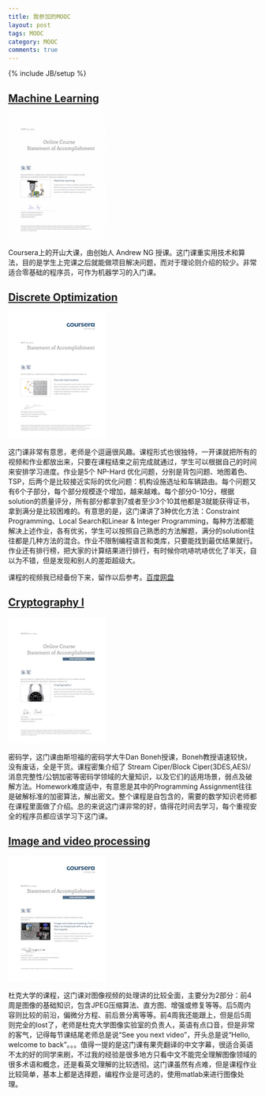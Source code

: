 ```yaml
---
title: 我参加的MOOC
layout: post
tags: MOOC
category: MOOC
comments: true
---
```

{% include JB/setup %}

<a name="ml"></a>

[Machine Learning](https://www.coursera.org/course/ml) 
-----

<a href='/assets/mooc_ml.jpg' target='_blank'><img src="/assets/mooc_ml_s.jpg" alt="machine learning" style="width:50;height:10"></a>

Coursera上的开山大课，由创始人 Andrew NG 授课。这门课重实用技术和算法，目的是学生上完课之后就能做项目解决问题，而对于理论则介绍的较少。非常适合零基础的程序员，可作为机器学习的入门课。


<a name="optimization"></a>

[Discrete Optimization](https://www.coursera.org/course/optimization) 
-----

<a href='/assets/mooc_optimization.jpg' target='_blank'><img src="/assets/mooc_optimization_s.jpg" alt="Discrete Optimization" style="width:50;height:10"></a>

这门课非常有意思，老师是个逗逼很风趣。课程形式也很独特，一开课就把所有的视频和作业都放出来，只要在课程结束之前完成就通过，学生可以根据自己的时间来安排学习进度。作业是5个 NP-Hard 优化问题，分别是背包问题、地图着色、TSP，后两个是比较接近实际的优化问题：机构设施选址和车辆路由。每个问题又有6个子部分，每个部分规模逐个增加，越来越难。每个部分0-10分，根据solution的质量评分，所有部分都拿到7或者至少3个10其他都是3就能获得证书，拿到满分是比较困难的。有意思的是，这门课讲了3种优化方法：Constraint Programming、Local Search和Linear & Integer Programming，每种方法都能解决上述作业，各有优劣，学生可以按照自己熟悉的方法解题，满分的solution往往都是几种方法的混合。作业不限制编程语言和类库，只要能找到最优结果就行。作业还有排行榜，把大家的计算结果进行排行，有时候你吭哧吭哧优化了半天，自以为不错，但是发现和别人的差距超级大。

课程的视频我已经备份下来，留作以后参考。[百度网盘](http://pan.baidu.com/s/1ntDWbX3)


<a name="cryptoI"></a>

[Cryptography I](https://www.coursera.org/course/crypto)
-----

<a href='/assets/mooc_crypto.jpg' target='_blank'><img src="/assets/mooc_crypto_s.jpg" alt="Cryptography I" style="width:50;height:10"></a>

密码学，这门课由斯坦福的密码学大牛Dan Boneh授课，Boneh教授语速较快，没有废话，全是干货。课程密集介绍了 Stream Ciper/Block Ciper(3DES,AES)/消息完整性/公钥加密等密码学领域的大量知识，以及它们的适用场景，弱点及破解方法。Homework难度适中，有意思是其中的Programming Assignment往往是破解标准的加密算法，解出密文。整个课程是自包含的，需要的数学知识老师都在课程里面做了介绍。总的来说这门课非常的好，值得花时间去学习，每个重视安全的程序员都应该学习下这门课。

<a name="image"></a>

[Image and video processing](https://www.coursera.org/course/images)
----

<a href='/assets/mooc_images.jpg' target='_blank'><img src="/assets/mooc_images_s.jpg" alt="image & video" style="width:50;height:10"></a>

杜克大学的课程，这门课对图像视频的处理讲的比较全面，主要分为2部分：前4周是图像的基础知识，包含JPEG压缩算法、直方图、增强或修复等等。后5周内容则比较的前沿，偏微分方程、前后景分离等等。前4周我还能跟上，但是后5周则完全的lost了，老师是杜克大学图像实验室的负责人，英语有点口音，但是非常的客气，记得每节课结尾老师总是说“See you next video”，开头总是说“Hello, welcome to back”。。。值得一提的是这门课有果壳翻译的中文字幕，很适合英语不太的好的同学来刷，不过我的经验是很多地方只看中文不能完全理解图像领域的很多术语和概念，还是看英文理解的比较透彻。这门课虽然有点难，但是课程作业比较简单，基本上都是选择题，编程作业是可选的，使用matlab来进行图像处理。